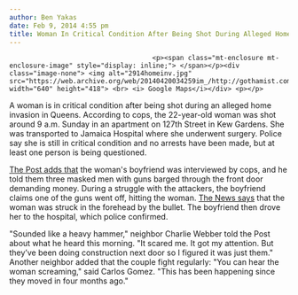```yaml
---
author: Ben Yakas
date: Feb 9, 2014 4:55 pm
title: Woman In Critical Condition After Being Shot During Alleged Home Invasion
---
```


	
										<p><span class="mt-enclosure mt-enclosure-image" style="display: inline;"> </span></p><div class="image-none"> <img alt="2914homeinv.jpg" src="https://web.archive.org/web/20140420034259im_/http://gothamist.com/attachments/byakas/2914homeinv.jpg" width="640" height="418"> <br> <i> Google Maps</i></div> <p></p>

<p>A woman is in critical condition after being shot during an alleged home invasion in Queens. According to cops, the 22-year-old woman was shot around 9 a.m. Sunday in an apartment on 127th Street in Kew Gardens. She was transported to Jamaica Hospital where she underwent surgery. Police say she is still in critical condition and no arrests have been made, but at least one person is being questioned.</p>

<p><a href="https://web.archive.org/web/20140420034259/http://nypost.com/2014/02/09/woman-shot-in-the-head-after-alleged-home-invasion/">The Post adds that</a> the woman&apos;s boyfriend was interviewed by cops, and he told them three masked men with guns barged through the front door demanding money. During a struggle with the attackers, the boyfriend claims one of the guns went off, hitting the woman. <a href="https://web.archive.org/web/20140420034259/http://www.nydailynews.com/blogs/theshack/2014/02/man-says-home-invaders-shot-his-girlfriend-in-head">The News says</a> that the woman was struck in the forehead by the bullet. The boyfriend then drove her to the hospital, which police confirmed.</p>

<p>&quot;Sounded like a heavy hammer,&quot; neighbor Charlie Webber told the Post about what he heard this morning. &quot;It scared me. It got my attention. But they&#x2019;ve been doing construction next door so I figured it was just them.&quot; Another neighbor added that the couple fight regularly: &quot;You can hear the woman screaming,&quot; said Carlos Gomez. &quot;This has been happening since they moved in four months ago.&quot;</p>					
										
									
				